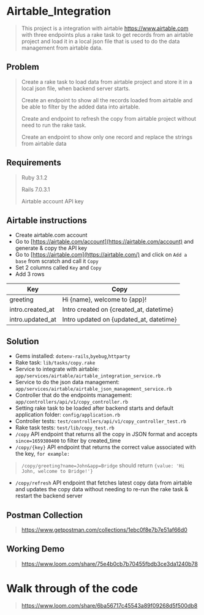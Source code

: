 # Airtable_Integration
> This project is a integration with airtable https://www.airtable.com with three endpoints plus a rake task to get records from an airtable project and load it in a local json file that is used to do the data management from airtable data.

## Problem
> Create a rake task to load data from airtable project and store it in a local json file, when backend server starts.
>
> Create an endpoint to show all the records loaded from airtable and be able to filter by the added data into airtable.
>
> Create and endpoint to refresh the copy from airtable project without need to run the rake task.
> 
> Create an endpoint to show only one record and replace the strings from airtable data

## Requirements
> Ruby 3.1.2
>
> Rails 7.0.3.1
>
> Airtable account API key

## Airtable instructions
- Create airtable.com account
- Go to [https://airtable.com/account](https://airtable.com/account) and generate & copy the API key
- Go to [https://airtable.com](https://airtable.com/) and click on `Add a base` from scratch and call it `Copy`
- Set 2 columns called `Key` and `Copy`
- Add 3 rows

| Key              | Copy                                    |
|------------------|-----------------------------------------|
| greeting         | Hi {name}, welcome to {app}!            |
| intro.created_at | Intro created on {created_at, datetime} |
| intro.updated_at | Intro updated on {updated_at, datetime} |


## Solution
- Gems installed: ```dotenv-rails```,```byebug```,```httparty```
- Rake task: ```lib/tasks/copy.rake```
- Service to integrate with airtable: ```app/services/airtable/airtable_integration_service.rb```
- Service to do the json data management: ```app/services/airtable/airtable_json_management_service.rb```
- Controller that do the endpoints management: ```app/controllers/api/v1/copy_controller.rb```
- Setting rake task to be loaded after backend starts and default application folder: ```config/application.rb```
- Controller tests: ```test/controllers/api/v1/copy_controller_test.rb```
- Rake task tests: ```test/lib/copy_test.rb```
- ```/copy``` API endpoint that returns all the copy in JSON format and accepts ```since=1659380400``` to filter by created_time
- ```/copy/{key}``` API endpoint that returns the correct value associated with the key, ```for example:```
> ```/copy/greeting?name=John&app=Bridge``` should return ```{value: 'Hi John, welcome to Bridge!'}``` 
- ``/copy/refresh`` API endpoint that fetches latest copy data from airtable and updates the copy data without needing to re-run the rake task & restart the backend server

## Postman Collection
> https://www.getpostman.com/collections/1ebc0f8e7b7e51af66d0

## Working Demo
> https://www.loom.com/share/75e4b0cb7b70455fbdb3ce3da1240b78

# Walk through of the code 
> https://www.loom.com/share/6ba56717c45543a89f09268d5f500db8